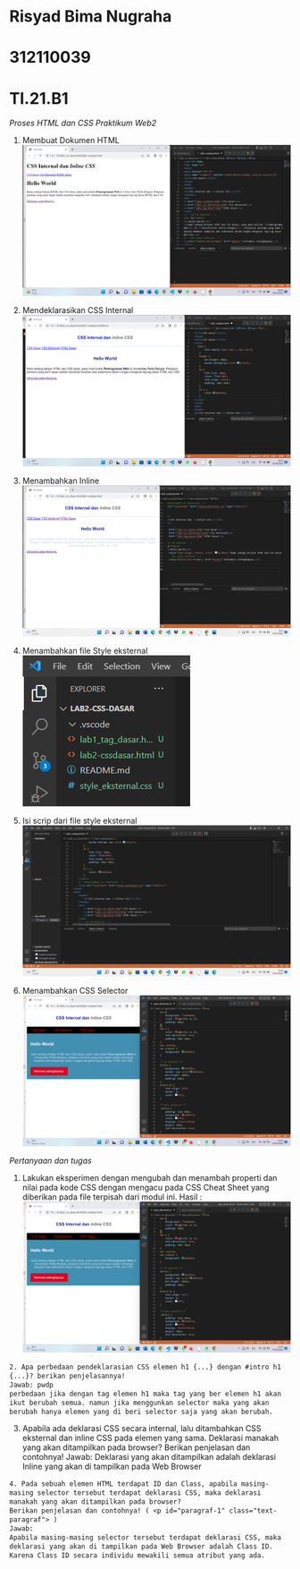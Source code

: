 # Risyad Bima Nugraha
# 312110039
# TI.21.B1

*Proses HTML dan CSS Praktikum Web2*

1. Membuat Dokumen HTML
![1.png](img/prosescss1.png)

2. Mendeklarasikan CSS Internal
![2.png](img/prosescss2.png)

3. Menambahkan Inline
![3.png](img/prosescss3.png)

4. Menambahkan file Style eksternal<br />
![4.png](img/prosescss44.png)

5. Isi scrip dari file style eksternal
![5.png](img/prosescss5.png)

6. Menambahkan CSS Selector
![6.png](img/prosescss6.png) 

*Pertanyaan dan tugas*

1. Lakukan eksperimen dengan mengubah dan menambah properti dan nilai pada kode CSS dengan mengacu pada CSS Cheat Sheet yang diberikan pada file terpisah dari modul ini.
Hasil :
![6.png](img/prosescss6.png)
``` 
2. Apa perbedaan pendeklarasian CSS elemen h1 {...} dengan #intro h1 {...}? berikan penjelasannya!
Jawab: pwdp
perbedaan jika dengan tag elemen h1 maka tag yang ber elemen h1 akan ikut berubah semua. namun jika menggunkan selector maka yang akan berubah hanya elemen yang di beri selector saja yang akan berubah.
```
3. Apabila ada deklarasi CSS secara internal, lalu ditambahkan CSS eksternal dan inline CSS pada elemen yang sama. Deklarasi manakah yang akan ditampilkan pada browser? Berikan penjelasan dan contohnya!
Jawab:
Deklarasi yang akan ditampilkan adalah deklarasi Inline yang akan di tampilkan pada Web Browser
```
4. Pada sebuah elemen HTML terdapat ID dan Class, apabila masing-masing selector tersebut terdapat deklarasi CSS, maka deklarasi manakah yang akan ditampilkan pada browser?
Berikan penjelasan dan contohnya! ( <p id="paragraf-1" class="text-paragraf"> ) 
Jawab: 
Apabila masing-masing selector tersebut terdapat deklarasi CSS, maka deklarasi yang akan di tampilkan pada Web Browser adalah Class ID. Karena Class ID secara individu mewakili semua atribut yang ada.